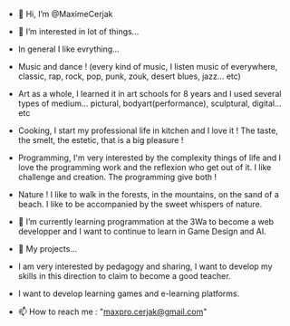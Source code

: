 - 👋 Hi, I’m @MaximeCerjak
 
- 👀 I’m interested in lot of things...
- In general I like evrything...
- Music and dance ! (every kind of music, I listen music of everywhere, classic, rap, rock, pop, punk, zouk, desert blues, jazz... etc)
- Art as a whole, I learned it in art schools for 8 years and I used several types of medium... pictural, bodyart(performance), sculptural, digital... etc  
- Cooking, I start my professional life in kitchen and I love it ! The taste, the smelt, the estetic, that is a big pleasure !
- Programming, I'm very interested by the complexity things of life and I love the programming work and the reflexion who get out of it. I like challenge and creation. The programming give both !
- Nature ! I like to walk in the forests, in the mountains, on the sand of a beach. I like to be accompanied by the sweet whispers of nature.



- 🌱 I’m currently learning programmation at the 3Wa to become a web developper and I want to continue to learn in Game Design and AI.



- 💞️ My projects...

- I am very interested by pedagogy and sharing, I want to develop my skills in this direction to claim to become a good teacher.
- I want to develop learning games and e-learning platforms.  


- 📫 How to reach me : "maxpro.cerjak@gmail.com"

<!---
MaximeCerjak/MaximeCerjak is a ✨ special ✨ repository because its `README.md` (this file) appears on your GitHub profile.
You can click the Preview link to take a look at your changes.
--->
